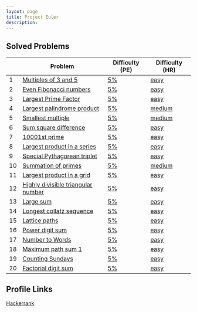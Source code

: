 ```yaml
---
layout: page
title: Project Euler
description:
---
```


## Solved Problems

|   | Problem | Difficulty (PE) | Difficulty (HR) |
|---|---------|-----------------|-----------------|
| 1 |[Multiples of 3 and 5](https://prasoonbatham11.github.io/artofmath/2020/04/10/euler1.html)|[5%](https://projecteuler.net/problem=1)|[easy](https://www.hackerrank.com/contests/projecteuler/challenges/euler001/problem)|
| 2 |[Even Fibonacci numbers](https://prasoonbatham11.github.io/artofmath/2020/04/10/euler2.html)|[5%](https://projecteuler.net/problem=2)|[easy](https://www.hackerrank.com/contests/projecteuler/challenges/euler002/problem)|
| 3 |[Largest Prime Factor](https://prasoonbatham11.github.io/artofmath/2020/04/10/euler3.html)|[5%](https://projecteuler.net/problem=3)|[easy](https://www.hackerrank.com/contests/projecteuler/challenges/euler003/problem)|
| 4 |[Largest palindrome product](https://prasoonbatham11.github.io/artofmath/2020/04/10/euler4.html)|[5%](https://projecteuler.net/problem=4)|[medium](https://www.hackerrank.com/contests/projecteuler/challenges/euler004/problem)|
| 5 |[Smallest multiple](https://prasoonbatham11.github.io/artofmath/2020/04/10/euler5.html)|[5%](https://projecteuler.net/problem=5)|[medium](https://www.hackerrank.com/contests/projecteuler/challenges/euler005/problem)|
| 6 |[Sum square difference](https://prasoonbatham11.github.io/artofmath/2020/04/10/euler6.html)|[5%](https://projecteuler.net/problem=6)|[easy](https://www.hackerrank.com/contests/projecteuler/challenges/euler006/problem)|
| 7 |[10001st prime](https://prasoonbatham11.github.io/artofmath/2020/04/10/euler7.html)|[5%](https://projecteuler.net/problem=7)|[easy](https://www.hackerrank.com/contests/projecteuler/challenges/euler007/problem)|
| 8 |[Largest product in a series](https://prasoonbatham11.github.io/artofmath/2020/04/11/euler8.html)|[5%](https://projecteuler.net/problem=8)|[easy](https://www.hackerrank.com/contests/projecteuler/challenges/euler008/problem)|
| 9 |[Special Pythagorean triplet](https://prasoonbatham11.github.io/artofmath/2020/04/11/euler9.html)|[5%](https://projecteuler.net/problem=9)|[easy](https://www.hackerrank.com/contests/projecteuler/challenges/euler009/problem)|
| 10 |[Summation of primes](https://prasoonbatham11.github.io/artofmath/2020/04/11/euler10.html)|[5%](https://projecteuler.net/problem=10)|[medium](https://www.hackerrank.com/contests/projecteuler/challenges/euler010/problem)|
| 11 |[Largest product in a grid](https://prasoonbatham11.github.io/artofmath/2020/04/11/euler11.html)|[5%](https://projecteuler.net/problem=11)|[easy](https://www.hackerrank.com/contests/projecteuler/challenges/euler011/problem)|
| 12 |[Highly divisible triangular number](https://prasoonbatham11.github.io/artofmath/2020/04/11/euler12.html)|[5%](https://projecteuler.net/problem=12)|[easy](https://www.hackerrank.com/contests/projecteuler/challenges/euler012/problem)|
| 13 |[Large sum](https://prasoonbatham11.github.io/artofmath/2020/04/11/euler13.html)|[5%](https://projecteuler.net/problem=13)|[easy](https://www.hackerrank.com/contests/projecteuler/challenges/euler013/problem)|
| 14 |[Longest collatz sequence](https://prasoonbatham11.github.io/artofmath/2020/04/11/euler14.html)|[5%](https://projecteuler.net/problem=14)|[easy](https://www.hackerrank.com/contests/projecteuler/challenges/euler014/problem)|
| 15 |[Lattice paths](https://prasoonbatham11.github.io/artofmath/2020/04/12/euler15.html)|[5%](https://projecteuler.net/problem=15)|[easy](https://www.hackerrank.com/contests/projecteuler/challenges/euler015/problem)|
| 16 |[Power digit sum](https://prasoonbatham11.github.io/artofmath/2020/04/13/euler16.html)|[5%](https://projecteuler.net/problem=16)|[easy](https://www.hackerrank.com/contests/projecteuler/challenges/euler016/problem)|
| 17 |[Number to Words](https://prasoonbatham11.github.io/artofmath/2020/04/15/euler17.html)|[5%](https://projecteuler.net/problem=17)|[easy](https://www.hackerrank.com/contests/projecteuler/challenges/euler017/problem)|
| 18 |[Maximum path sum 1](https://prasoonbatham11.github.io/artofmath/2020/04/15/euler18.html)|[5%](https://projecteuler.net/problem=18)|[easy](https://www.hackerrank.com/contests/projecteuler/challenges/euler018/problem)|
| 19 |[Counting Sundays](https://prasoonbatham11.github.io/artofmath/2020/04/18/euler19.html)|[5%](https://projecteuler.net/problem=19)|[easy](https://www.hackerrank.com/contests/projecteuler/challenges/euler019/problem)|
| 20 |[Factorial digit sum](https://prasoonbatham11.github.io/artofmath/2020/04/18/euler20.html)|[5%](https://projecteuler.net/problem=20)|[easy](https://www.hackerrank.com/contests/projecteuler/challenges/euler020/problem)|

## Profile Links

[Hackerrank](https://www.hackerrank.com/results/projecteuler/trojan38f)